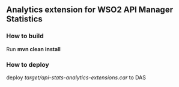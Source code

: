 ## Analytics extension for WSO2 API Manager Statistics

### How to build

Run **mvn clean install**

### How to deploy

deploy _target/api-stats-analytics-extensions.car_ to DAS
